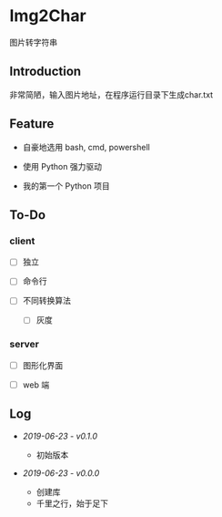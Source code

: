 # Img2Char

图片转字符串

## Introduction

非常简陋，输入图片地址，在程序运行目录下生成char.txt

## Feature

* 自豪地选用 bash, cmd, powershell

* 使用 Python 强力驱动

* 我的第一个 Python 项目

## To-Do

### client

* [ ] 独立

* [ ] 命令行

* [ ] 不同转换算法
    * [ ] 灰度

### server

* [ ] 图形化界面

* [ ] web 端

## Log

* *2019-06-23 - v0.1.0*
    * 初始版本

* *2019-06-23 - v0.0.0*
    * 创建库
    * 千里之行，始于足下
